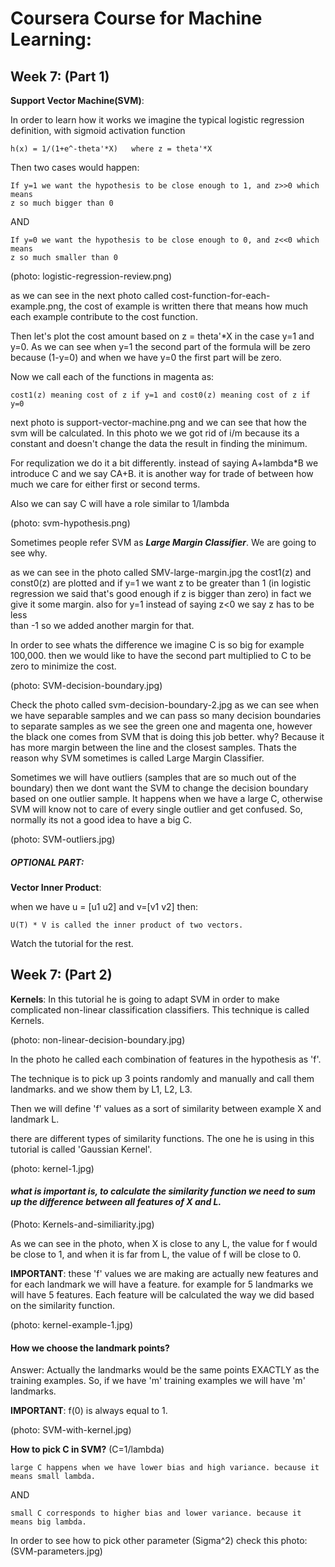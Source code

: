 # Coursera Course for Machine Learning:


## Week 7: (Part 1)

__Support Vector Machine(SVM)__:

In order to learn how it works we imagine the typical logistic regression definition, with sigmoid activation function
```
h(x) = 1/(1+e^-theta'*X)   where z = theta'*X
```
Then two cases would happen:
```
If y=1 we want the hypothesis to be close enough to 1, and z>>0 which means
z so much bigger than 0
```
AND
```
If y=0 we want the hypothesis to be close enough to 0, and z<<0 which means
z so much smaller than 0
```
(photo: logistic-regression-review.png)

as we can see in the next photo called cost-function-for-each-example.png, the cost of example is written there that means how much each example contribute to the cost function.

Then let's plot the cost amount based on z = theta'*X in the case y=1 and y=0. As we can see when y=1 the second part of the formula will be zero because (1-y=0) and when we have y=0 the first part will be zero.


Now we call each of the functions in magenta as:
```
cost1(z) meaning cost of z if y=1 and cost0(z) meaning cost of z if y=0
```
next photo is support-vector-machine.png and we can see that how the svm will be calculated. In this photo we we got rid of i/m because its a constant and doesn't change the data the result in finding the minimum.

For requlization we do it a bit differently. instead of saying A+lambda*B we introduce C and we say CA+B. it is another way for trade of between how much we care for either first or second terms.

Also we can say C will have a role similar to 1/lambda

(photo: svm-hypothesis.png)


Sometimes people refer SVM as *__Large Margin Classifier__*. We are going to see why.

as we can see in the photo called SMV-large-margin.jpg the cost1(z) and const0(z) are plotted and if y=1 we want z to be greater than 1 (in logistic regression we said that's good enough if z is bigger than zero) in fact we give it some margin. also for y=1 instead of saying z<0  we say z has to be less  
than -1 so we added another margin for that.

In order to see whats the difference we imagine C is so big for example 100,000.
then we would like to have the second part multiplied to C to be zero to minimize the cost.

(photo: SVM-decision-boundary.jpg)

Check the photo called svm-decision-boundary-2.jpg  as we can see when we have separable samples and we can pass so many decision boundaries to separate samples as we see the green one and magenta one, however the black one comes from SVM that is doing this job better. why?
Because it has more margin between the line and the closest samples.
Thats the reason why SVM sometimes is called Large Margin Classifier.

Sometimes we will have outliers (samples that are so much out of the boundary) then we dont want the SVM to change the decision boundary based on one outlier sample. It happens when we have a large C, otherwise SVM will know not to care of every single outlier and get confused. So, normally its not a good idea to have a big C.

(photo: SVM-outliers.jpg)

##### OPTIONAL PART:

__Vector Inner Product__:


when we have u = [u1 u2] and v=[v1 v2]  then:
```
U(T) * V is called the inner product of two vectors.
```
Watch the tutorial for the rest.

## Week 7: (Part 2)

__Kernels__: In this tutorial he is going to adapt SVM in order to make complicated non-linear classification classifiers. This technique is called Kernels.

(photo: non-linear-decision-boundary.jpg)

In the photo he called each combination of features in the hypothesis as 'f'.

The technique is to pick up 3 points randomly and manually and call them landmarks. and we show them by L1, L2, L3.

Then we will define 'f' values as a sort of similarity between example X and landmark L.

there are different types of similarity functions. The one he is using in this tutorial is called 'Gaussian  Kernel'.

(photo: kernel-1.jpg)

#### _what is important is, to calculate the similarity function we need to sum up the difference between all features of X and L._

(Photo: Kernels-and-similiarity.jpg)

As we can see in the photo, when X is close to any L, the value for f would be close to 1, and when it is far from L, the value of f will be close to 0.

__IMPORTANT__: these 'f' values we are making are actually new features and for each landmark we will have a feature. for example for 5 landmarks we will have 5 features. Each feature will be calculated the way we did based on the similarity function.

(photo: kernel-example-1.jpg)

#### How we choose the landmark points?

Answer: Actually the landmarks would be the same points EXACTLY as the training examples. So, if we have 'm' training examples we will have 'm' landmarks.

__IMPORTANT__: f(0) is always equal to 1.

(photo: SVM-with-kernel.jpg)

__How to pick C in SVM?__ (C=1/lambda)

```
large C happens when we have lower bias and high variance. because it means small lambda.
```
AND

```
small C corresponds to higher bias and lower variance. because it means big lambda.
```
In order to see how to pick other parameter (Sigma^2) check this photo:
(SVM-parameters.jpg)
